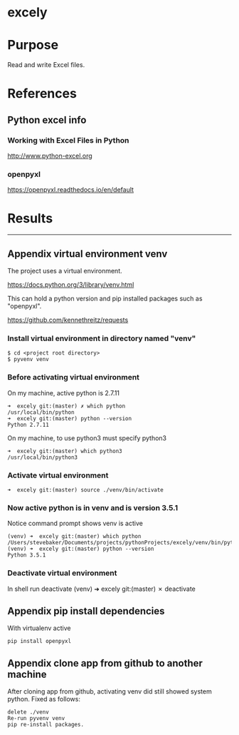 # excely

# Purpose
Read and write Excel files.

# References

## Python excel info

### Working with Excel Files in Python
http://www.python-excel.org

### openpyxl
https://openpyxl.readthedocs.io/en/default

# Results


---

## Appendix virtual environment venv

The project uses a virtual environment.

https://docs.python.org/3/library/venv.html

This can hold a python version and pip installed packages such as "openpyxl".

https://github.com/kennethreitz/requests

### Install virtual environment in directory named "venv"

    $ cd <project root directory>
    $ pyvenv venv

### Before activating virtual environment

On my machine, active python is 2.7.11

    ➜  excely git:(master) ✗ which python
    /usr/local/bin/python
    ➜  excely git:(master) python --version
    Python 2.7.11

On my machine, to use python3 must specify python3

    ➜  excely git:(master) which python3
    /usr/local/bin/python3

### Activate virtual environment

    ➜  excely git:(master) source ./venv/bin/activate

### Now active python is in venv and is version 3.5.1

Notice command prompt shows venv is active

    (venv) ➜  excely git:(master) which python
    /Users/stevebaker/Documents/projects/pythonProjects/excely/venv/bin/python
    (venv) ➜  excely git:(master) python --version
    Python 3.5.1


### Deactivate virtual environment
In shell run deactivate
    (venv) ➜  excely git:(master) ✗ deactivate

## Appendix pip install dependencies
With virtualenv active

    pip install openpyxl

## Appendix clone app from github to another machine
After cloning app from github, activating venv did still showed system python.
Fixed as follows:

    delete ./venv
    Re-run pyvenv venv
    pip re-install packages.
